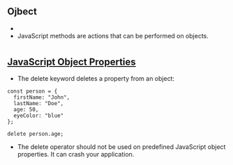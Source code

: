 #
## Ojbect
* 
* JavaScript methods are actions that can be performed on objects.
#

## [JavaScript Object Properties](https://www.w3schools.com/js/js_object_properties.asp)



* The delete keyword deletes a property from an object:

```
const person = {
  firstName: "John",
  lastName: "Doe",
  age: 50,
  eyeColor: "blue"
};

delete person.age;
```

* The delete operator should not be used on predefined JavaScript object properties. It can crash your application.
